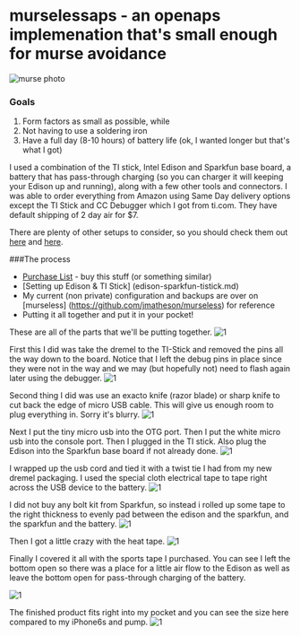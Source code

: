 # murselessaps - an openaps implemenation that's small enough for murse avoidance

![murse photo](http://ecx.images-amazon.com/images/I/41V0l2-6V8L.jpg)

### Goals
1. Form factors as small as possible, while
2. Not having to use a soldering iron
3. Have  a full day (8-10 hours) of battery life (ok, I wanted longer but that's what I got)

I used a combination of the TI stick, Intel Edison and Sparkfun base board, a battery that has pass-through charging (so you can charger it will keeping your Edison up and running), along with a few other tools and connectors. I was able to order everything from Amazon using Same Day delivery options except the TI Stick and CC Debugger which I got from ti.com. They have default shipping of 2 day air for $7.

There are plenty of other setups to consider, so you should check them out [here](https://github.com/oskarpearson/mmeowlink/wiki) and [here](https://github.com/openaps/docs).

###The process
* [Purchase List](http://amzn.com/w/10OD9UTHX6TTK) - buy this stuff (or something similar)
* [Setting up Edison & TI Stick] (edison-sparkfun-tistick.md)
* My current (non private) configuration and backups are over on [murseless] (https://github.com/jmatheson/murseless) for reference
* Putting it all together and put it in your pocket!

These are all of the parts that we'll be putting together.
![1](./images/IMG_4376.JPG)

First this I did was take the dremel to the TI-Stick and removed the pins all the way down to the board. Notice that I left the debug pins in place since they were not in the way and we may (but hopefully not) need to flash again later using the debugger.
![1](./images/IMG_4377.JPG)

Second thing I did was use an exacto knife (razor blade) or sharp knife to cut back the edge of micro USB cable. This will give us enough room to plug everything in. Sorry it's blurry.
![1](./images/IMG_4379.JPG)

Next I put the tiny micro usb into the OTG port.
Then I put the white micro usb into the console port.
Then I plugged in the TI stick.
Also plug the Edison into the Sparkfun base board if not already done.
![1](./images/IMG_4381.JPG)

I wrapped up the usb cord and tied it with a twist tie I had from my new dremel packaging. I used the special cloth electrical tape to tape right across the USB device to the battery.
![1](./images/IMG_4382.JPG)

I did not buy any bolt kit from Sparkfun, so instead i rolled up some tape to the right thickness to evenly pad between the edison and the sparkfun, and the sparkfun and the battery.
![1](./images/IMG_4384.JPG)

Then I got a little crazy with the heat tape.
![1](./images/IMG_4385.JPG)

Finally I covered it all with the sports tape I purchased. You can see I left the bottom open so there was a place for a little air flow to the Edison as well as leave the bottom open for pass-through charging of the battery.

![1](./images/IMG_4386.JPG)

The finished product fits right into my pocket and you can see the size here compared to my iPhone6s and pump.
![1](./images/IMG_4389.JPG)

